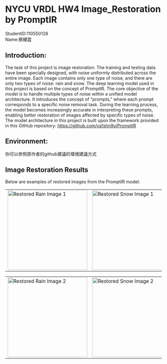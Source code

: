 # NYCU VRDL HW4 Image_Restoration by PromptIR
StudentID:110550128  
Name:蔡耀霆
## Introduction:
The task of this project is image restoration. The training and testing data have been specially designed, with noise uniformly distributed across the entire image. Each image contains only one type of noise, and there are only two types of noise: rain and snow. The deep learning model used in this project is based on the concept of PromptIR. The core objective of the model is to handle multiple types of noise within a unified model architecture. It introduces the concept of "prompts," where each prompt corresponds to a specific noise removal task. During the learning process, the model becomes increasingly accurate in interpreting these prompts, enabling better restoration of images affected by specific types of noise.
The model architecture in this project is built upon the framework provided in this GitHub repository: https://github.com/va1shn9v/PromptIR  
## Environment:  
你可以參照原作者的github建議的環境建議方式  
## Image Restoration Results

Below are examples of restored images from the PromptIR model:

<table>
  <tr>
    <td><img src="Restored_images/0.jpg" width="256" height="256" alt="Restored Rain Image 1"></td>
    <td><img src="images/restored_snow1.jpg" width="256" height="256" alt="Restored Snow Image 1"></td>
  </tr>
</table>

<table>
  <tr>
    <td><img src="images/restored_rain2.jpg" width="256" height="256" alt="Restored Rain Image 2"></td>
    <td><img src="images/restored_snow2.jpg" width="256" height="256" alt="Restored Snow Image 2"></td>
  </tr>
</table>

